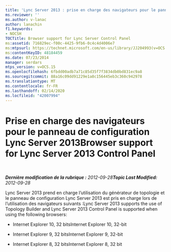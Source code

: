 ```yaml
---
title: 'Lync Server 2013 : prise en charge des navigateurs pour le panneau de configuration Lync Server'
ms.reviewer: ''
ms.author: v-lanac
author: lanachin
f1.keywords:
- NOCSH
TOCTitle: Browser support for Lync Server Control Panel
ms:assetid: 716829ec-f00c-4425-9fb6-0c4c4d4006e7
ms:mtpsurl: https://technet.microsoft.com/en-us/library/JJ204993(v=OCS.15)
ms:contentKeyID: 48184459
ms.date: 07/23/2014
manager: serdars
mtps_version: v=OCS.15
ms.openlocfilehash: 6fbdd00adb7a71c85d35f7f3834db0bd831ec9a8
ms.sourcegitcommit: 88a16c09dd91229e1a8c156445eb3c360c942978
ms.translationtype: MT
ms.contentlocale: fr-FR
ms.lasthandoff: 02/14/2020
ms.locfileid: "42007994"
---
```

<div data-xmlns="http://www.w3.org/1999/xhtml">

<div class="topic" data-xmlns="http://www.w3.org/1999/xhtml" data-msxsl="urn:schemas-microsoft-com:xslt" data-cs="http://msdn.microsoft.com/">

<div data-asp="http://msdn2.microsoft.com/asp">

# <a name="browser-support-for-lync-server-2013-control-panel"></a><span data-ttu-id="24206-102">Prise en charge des navigateurs pour le panneau de configuration Lync Server 2013</span><span class="sxs-lookup"><span data-stu-id="24206-102">Browser support for Lync Server 2013 Control Panel</span></span>

</div>

<div id="mainSection">

<div id="mainBody">

<span> </span>

<span data-ttu-id="24206-103">_**Dernière modification de la rubrique :** 2012-09-28_</span><span class="sxs-lookup"><span data-stu-id="24206-103">_**Topic Last Modified:** 2012-09-28_</span></span>

<span data-ttu-id="24206-104">Lync Server 2013 prend en charge l’utilisation du générateur de topologie et le panneau de configuration Lync Server 2013 est pris en charge lors de l’utilisation des navigateurs suivants :</span><span class="sxs-lookup"><span data-stu-id="24206-104">Lync Server 2013 supports the use of Topology Builder and Lync Server 2013 Control Panel is supported when using the following browsers:</span></span>

  - <span data-ttu-id="24206-105">Internet Explorer 10, 32 bits</span><span class="sxs-lookup"><span data-stu-id="24206-105">Internet Explorer 10, 32-bit</span></span>

  - <span data-ttu-id="24206-106">Internet Explorer 9, 32 bits</span><span class="sxs-lookup"><span data-stu-id="24206-106">Internet Explorer 9, 32-bit</span></span>

  - <span data-ttu-id="24206-107">Internet Explorer 8, 32 bits</span><span class="sxs-lookup"><span data-stu-id="24206-107">Internet Explorer 8, 32 bit</span></span>

</div>

<span> </span>

</div>

</div>

</div>

